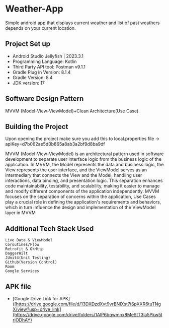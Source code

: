 # Weather-App
Simple android app that displays current weather and list of past weathers depends on your current location.


## Project Set up
- Android Studio Jellyfish | 2023.3.1
- Programming Language: Kotlin
- Third Party API tool: Postman v9.1.1
- Gradle Plug in Version: 8.1.4 
- Gradle Version: 8.4
- JDK version: 17 

## Software Design Pattern
MVVM (Model-View-ViewModel)+Clean Architecture(Use Case)

## Building the Project
Upon opening the project make sure you add this to local.properties file -> apiKey=d7b062ae5d0b865a8ab3a2bf9d8ba9df

MVVM (Model-View-ViewModel) is an architectural pattern used in software development to separate user interface logic from the business logic of the application. In MVVM, the Model represents the data and business logic, the View represents the user interface, and the ViewModel serves as an intermediary that connects the View and the Model, handling user interactions, data binding, and presentation logic. This separation enhances code maintainability, testability, and scalability, making it easier to manage and modify different components of the application independently. MVVM focuses on the separation of concerns within the application, Use Cases play a crucial role in defining the application's requirements and behaviors, which in turn influence the design and implementation of the ViewModel layer in MVVM


## Additional Tech Stack Used

    Live Data & ViewModel
    Coroutines/Flow
    Retrofit & OkHttp
    DaggerHilt
    JUnit4(Unit Testing)
    Github(Version Control)
    Room
    Google Services


## APK file 

 - [Google Drive Link for APK]([https://drive.google.com/file/d/13DXDzdXvt9vrBNlXst7iSpXXR6tuTNgX/view?usp=drive_link](https://drive.google.com/drive/folders/1AlP6bqwmnx8MeStT3la5Pkw5IrjODhAY)


